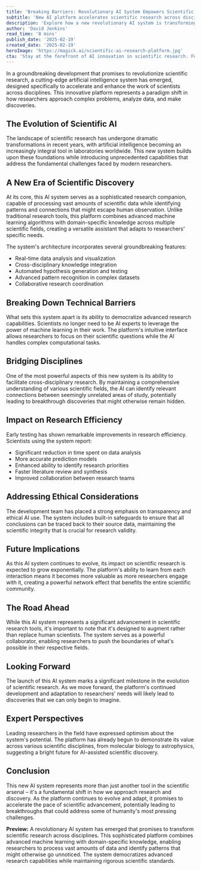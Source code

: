 ```yaml
---
title: 'Breaking Barriers: Revolutionary AI System Empowers Scientific Discovery'
subtitle: 'New AI platform accelerates scientific research across disciplines'
description: 'Explore how a new revolutionary AI system is transforming scientific research. This sophisticated platform combines advanced machine learning with domain-specific knowledge, enabling researchers to process vast amounts of data and identify patterns that might otherwise go unnoticed. It democratizes advanced research capabilities while maintaining rigorous scientific standards.'
author: 'David Jenkins'
read_time: '8 mins'
publish_date: '2025-02-19'
created_date: '2025-02-19'
heroImage: 'https://magick.ai/scientific-ai-research-platform.jpg'
cta: 'Stay at the forefront of AI innovation in scientific research. Follow us on LinkedIn for regular updates on groundbreaking developments that are reshaping the future of discovery.'
---
```


In a groundbreaking development that promises to revolutionize scientific research, a cutting-edge artificial intelligence system has emerged, designed specifically to accelerate and enhance the work of scientists across disciplines. This innovative platform represents a paradigm shift in how researchers approach complex problems, analyze data, and make discoveries.

## The Evolution of Scientific AI

The landscape of scientific research has undergone dramatic transformations in recent years, with artificial intelligence becoming an increasingly integral tool in laboratories worldwide. This new system builds upon these foundations while introducing unprecedented capabilities that address the fundamental challenges faced by modern researchers.

## A New Era of Scientific Discovery

At its core, this AI system serves as a sophisticated research companion, capable of processing vast amounts of scientific data while identifying patterns and connections that might escape human observation. Unlike traditional research tools, this platform combines advanced machine learning algorithms with domain-specific knowledge across multiple scientific fields, creating a versatile assistant that adapts to researchers' specific needs.

The system's architecture incorporates several groundbreaking features:
- Real-time data analysis and visualization
- Cross-disciplinary knowledge integration
- Automated hypothesis generation and testing
- Advanced pattern recognition in complex datasets
- Collaborative research coordination

## Breaking Down Technical Barriers

What sets this system apart is its ability to democratize advanced research capabilities. Scientists no longer need to be AI experts to leverage the power of machine learning in their work. The platform's intuitive interface allows researchers to focus on their scientific questions while the AI handles complex computational tasks.

## Bridging Disciplines

One of the most powerful aspects of this new system is its ability to facilitate cross-disciplinary research. By maintaining a comprehensive understanding of various scientific fields, the AI can identify relevant connections between seemingly unrelated areas of study, potentially leading to breakthrough discoveries that might otherwise remain hidden.

## Impact on Research Efficiency

Early testing has shown remarkable improvements in research efficiency. Scientists using the system report:
- Significant reduction in time spent on data analysis
- More accurate prediction models
- Enhanced ability to identify research priorities
- Faster literature review and synthesis
- Improved collaboration between research teams

## Addressing Ethical Considerations

The development team has placed a strong emphasis on transparency and ethical AI use. The system includes built-in safeguards to ensure that all conclusions can be traced back to their source data, maintaining the scientific integrity that is crucial for research validity.

## Future Implications

As this AI system continues to evolve, its impact on scientific research is expected to grow exponentially. The platform's ability to learn from each interaction means it becomes more valuable as more researchers engage with it, creating a powerful network effect that benefits the entire scientific community.

## The Road Ahead

While this AI system represents a significant advancement in scientific research tools, it's important to note that it's designed to augment rather than replace human scientists. The system serves as a powerful collaborator, enabling researchers to push the boundaries of what's possible in their respective fields.

## Looking Forward

The launch of this AI system marks a significant milestone in the evolution of scientific research. As we move forward, the platform's continued development and adaptation to researchers' needs will likely lead to discoveries that we can only begin to imagine.

## Expert Perspectives

Leading researchers in the field have expressed optimism about the system's potential. The platform has already begun to demonstrate its value across various scientific disciplines, from molecular biology to astrophysics, suggesting a bright future for AI-assisted scientific discovery.

## Conclusion

This new AI system represents more than just another tool in the scientific arsenal – it's a fundamental shift in how we approach research and discovery. As the platform continues to evolve and adapt, it promises to accelerate the pace of scientific advancement, potentially leading to breakthroughs that could address some of humanity's most pressing challenges.

**Preview:** A revolutionary AI system has emerged that promises to transform scientific research across disciplines. This sophisticated platform combines advanced machine learning with domain-specific knowledge, enabling researchers to process vast amounts of data and identify patterns that might otherwise go unnoticed. The system democratizes advanced research capabilities while maintaining rigorous scientific standards.